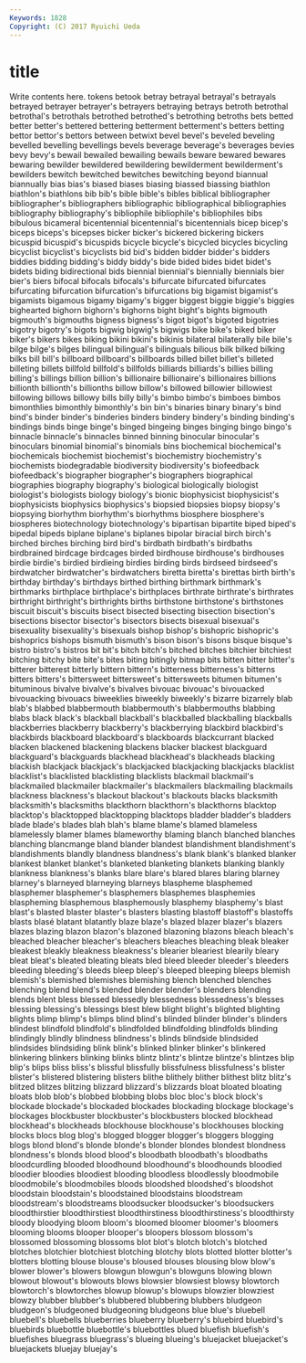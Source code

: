 ```yaml
---
Keywords: 1828 
Copyright: (C) 2017 Ryuichi Ueda
---
```


# title

Write contents here.
tokens betook betray betrayal betrayal's betrayals betrayed betrayer betrayer's betrayers
betraying betrays betroth betrothal betrothal's betrothals betrothed betrothed's betrothing betroths
bets betted better better's bettered bettering betterment betterment's betters betting
bettor bettor's bettors between betwixt bevel bevel's beveled beveling bevelled
bevelling bevellings bevels beverage beverage's beverages bevies bevy bevy's bewail
bewailed bewailing bewails beware bewared bewares bewaring bewilder bewildered bewildering
bewilderment bewilderment's bewilders bewitch bewitched bewitches bewitching beyond biannual biannually
bias bias's biased biases biasing biassed biassing biathlon biathlon's biathlons
bib bib's bible bible's bibles biblical bibliographer bibliographer's bibliographers bibliographic
bibliographical bibliographies bibliography bibliography's bibliophile bibliophile's bibliophiles bibs bibulous bicameral
bicentennial bicentennial's bicentennials bicep bicep's biceps biceps's bicepses bicker bicker's
bickered bickering bickers bicuspid bicuspid's bicuspids bicycle bicycle's bicycled bicycles
bicycling bicyclist bicyclist's bicyclists bid bid's bidden bidder bidder's bidders
biddies bidding bidding's biddy biddy's bide bided bides bidet bidet's
bidets biding bidirectional bids biennial biennial's biennially biennials bier bier's
biers bifocal bifocals bifocals's bifurcate bifurcated bifurcates bifurcating bifurcation bifurcation's
bifurcations big bigamist bigamist's bigamists bigamous bigamy bigamy's bigger biggest
biggie biggie's biggies bighearted bighorn bighorn's bighorns bight bight's bights
bigmouth bigmouth's bigmouths bigness bigness's bigot bigot's bigoted bigotries bigotry
bigotry's bigots bigwig bigwig's bigwigs bike bike's biked biker biker's
bikers bikes biking bikini bikini's bikinis bilateral bilaterally bile bile's
bilge bilge's bilges bilingual bilingual's bilinguals bilious bilk bilked bilking
bilks bill bill's billboard billboard's billboards billed billet billet's billeted
billeting billets billfold billfold's billfolds billiards billiards's billies billing billing's
billings billion billion's billionaire billionaire's billionaires billions billionth billionth's billionths
billow billow's billowed billowier billowiest billowing billows billowy bills billy
billy's bimbo bimbo's bimboes bimbos bimonthlies bimonthly bimonthly's bin bin's
binaries binary binary's bind bind's binder binder's binderies binders bindery
bindery's binding binding's bindings binds binge binge's binged bingeing binges
binging bingo bingo's binnacle binnacle's binnacles binned binning binocular binocular's
binoculars binomial binomial's binomials bins biochemical biochemical's biochemicals biochemist biochemist's
biochemistry biochemistry's biochemists biodegradable biodiversity biodiversity's biofeedback biofeedback's biographer biographer's
biographers biographical biographies biography biography's biological biologically biologist biologist's biologists
biology biology's bionic biophysicist biophysicist's biophysicists biophysics biophysics's biopsied biopsies
biopsy biopsy's biopsying biorhythm biorhythm's biorhythms biosphere biosphere's biospheres biotechnology
biotechnology's bipartisan bipartite biped biped's bipedal bipeds biplane biplane's biplanes
bipolar biracial birch birch's birched birches birching bird bird's birdbath
birdbath's birdbaths birdbrained birdcage birdcages birded birdhouse birdhouse's birdhouses birdie
birdie's birdied birdieing birdies birding birds birdseed birdseed's birdwatcher birdwatcher's
birdwatchers biretta biretta's birettas birth birth's birthday birthday's birthdays birthed
birthing birthmark birthmark's birthmarks birthplace birthplace's birthplaces birthrate birthrate's birthrates
birthright birthright's birthrights births birthstone birthstone's birthstones biscuit biscuit's biscuits
bisect bisected bisecting bisection bisection's bisections bisector bisector's bisectors bisects
bisexual bisexual's bisexuality bisexuality's bisexuals bishop bishop's bishopric bishopric's bishoprics
bishops bismuth bismuth's bison bison's bisons bisque bisque's bistro bistro's
bistros bit bit's bitch bitch's bitched bitches bitchier bitchiest bitching
bitchy bite bite's bites biting bitingly bitmap bits bitten bitter
bitter's bitterer bitterest bitterly bittern bittern's bitterness bitterness's bitterns bitters
bitters's bittersweet bittersweet's bittersweets bitumen bitumen's bituminous bivalve bivalve's bivalves
bivouac bivouac's bivouacked bivouacking bivouacs biweeklies biweekly biweekly's bizarre bizarrely
blab blab's blabbed blabbermouth blabbermouth's blabbermouths blabbing blabs black black's
blackball blackball's blackballed blackballing blackballs blackberries blackberry blackberry's blackberrying blackbird
blackbird's blackbirds blackboard blackboard's blackboards blackcurrant blacked blacken blackened blackening
blackens blacker blackest blackguard blackguard's blackguards blackhead blackhead's blackheads blacking
blackish blackjack blackjack's blackjacked blackjacking blackjacks blacklist blacklist's blacklisted blacklisting
blacklists blackmail blackmail's blackmailed blackmailer blackmailer's blackmailers blackmailing blackmails blackness
blackness's blackout blackout's blackouts blacks blacksmith blacksmith's blacksmiths blackthorn blackthorn's
blackthorns blacktop blacktop's blacktopped blacktopping blacktops bladder bladder's bladders blade
blade's blades blah blah's blame blame's blamed blameless blamelessly blamer
blames blameworthy blaming blanch blanched blanches blanching blancmange bland blander
blandest blandishment blandishment's blandishments blandly blandness blandness's blank blank's blanked
blanker blankest blanket blanket's blanketed blanketing blankets blanking blankly blankness
blankness's blanks blare blare's blared blares blaring blarney blarney's blarneyed
blarneying blarneys blaspheme blasphemed blasphemer blasphemer's blasphemers blasphemes blasphemies blaspheming
blasphemous blasphemously blasphemy blasphemy's blast blast's blasted blaster blaster's blasters
blasting blastoff blastoff's blastoffs blasts blasé blatant blatantly blaze blaze's
blazed blazer blazer's blazers blazes blazing blazon blazon's blazoned blazoning
blazons bleach bleach's bleached bleacher bleacher's bleachers bleaches bleaching bleak
bleaker bleakest bleakly bleakness bleakness's blearier bleariest blearily bleary bleat
bleat's bleated bleating bleats bled bleed bleeder bleeder's bleeders bleeding
bleeding's bleeds bleep bleep's bleeped bleeping bleeps blemish blemish's blemished
blemishes blemishing blench blenched blenches blenching blend blend's blended blender
blender's blenders blending blends blent bless blessed blessedly blessedness blessedness's
blesses blessing blessing's blessings blest blew blight blight's blighted blighting
blights blimp blimp's blimps blind blind's blinded blinder blinder's blinders
blindest blindfold blindfold's blindfolded blindfolding blindfolds blinding blindingly blindly blindness
blindness's blinds blindside blindsided blindsides blindsiding blink blink's blinked blinker
blinker's blinkered blinkering blinkers blinking blinks blintz blintz's blintze blintze's
blintzes blip blip's blips bliss bliss's blissful blissfully blissfulness blissfulness's
blister blister's blistered blistering blisters blithe blithely blither blithest blitz
blitz's blitzed blitzes blitzing blizzard blizzard's blizzards bloat bloated bloating
bloats blob blob's blobbed blobbing blobs bloc bloc's block block's
blockade blockade's blockaded blockades blockading blockage blockage's blockages blockbuster blockbuster's
blockbusters blocked blockhead blockhead's blockheads blockhouse blockhouse's blockhouses blocking blocks
blocs blog blog's blogged blogger blogger's bloggers blogging blogs blond
blond's blonde blonde's blonder blondes blondest blondness blondness's blonds blood
blood's bloodbath bloodbath's bloodbaths bloodcurdling blooded bloodhound bloodhound's bloodhounds bloodied
bloodier bloodies bloodiest blooding bloodless bloodlessly bloodmobile bloodmobile's bloodmobiles bloods
bloodshed bloodshed's bloodshot bloodstain bloodstain's bloodstained bloodstains bloodstream bloodstream's bloodstreams
bloodsucker bloodsucker's bloodsuckers bloodthirstier bloodthirstiest bloodthirstiness bloodthirstiness's bloodthirsty bloody bloodying
bloom bloom's bloomed bloomer bloomer's bloomers blooming blooms blooper blooper's
bloopers blossom blossom's blossomed blossoming blossoms blot blot's blotch blotch's
blotched blotches blotchier blotchiest blotching blotchy blots blotted blotter blotter's
blotters blotting blouse blouse's bloused blouses blousing blow blow's blower
blower's blowers blowgun blowgun's blowguns blowing blown blowout blowout's blowouts
blows blowsier blowsiest blowsy blowtorch blowtorch's blowtorches blowup blowup's blowups
blowzier blowziest blowzy blubber blubber's blubbered blubbering blubbers bludgeon bludgeon's
bludgeoned bludgeoning bludgeons blue blue's bluebell bluebell's bluebells blueberries blueberry
blueberry's bluebird bluebird's bluebirds bluebottle bluebottle's bluebottles blued bluefish bluefish's
bluefishes bluegrass bluegrass's blueing blueing's bluejacket bluejacket's bluejackets bluejay bluejay's
